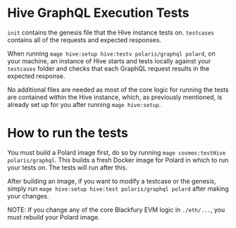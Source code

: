 # Hive GraphQL Execution Tests

`init` contains the genesis file that the Hive instance tests on. 
`testcases` contains all of the requests and expected responses. 

When running `mage hive:setup hive:testv polaris/graphql polard`, on your machine, an instance of Hive starts and tests locally against your `testcases` folder and checks that each GraphQL request results in the expected response. 

No additional files are needed as most of the core logic for running the tests are contained within the Hive instance, which, as previously mentioned, is already set up for you after running `mage hive:setup`.

# How to run the tests

You must build a Polard image first, do so by running `mage cosmos:testHive polaris/graphql`. This builds a fresh Docker image for Polard in which to run your tests on. The tests will run after this. 

After building an image, if you want to modify a testcase or the genesis, simply run `mage hive:setup hive:test polaris/graphql polard` after making your changes. 

NOTE: If you change any of the core Blackfury EVM logic in `./eth/...`, you must rebuild your Polard image. 


